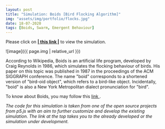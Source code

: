 ```yaml
---
layout: post
title: "Simulation: Boids [Bird Flocking Algorithm]"
img: "assets/img/portfolio/flocks.jpg"
date: 18-07-2020
tags: [Boids, Swarm, Emergent Behaviour]
---
```


Please click on <a href="https://editor.p5js.org/ankiitgupta7/present/8mCpA5rjp" target="_blank"><b>| this link |</b></a> to view the simulation.

![image]({{ page.img | relative_url }})

According to Wikipedia, Boids is an artificial life program, developed by Craig Reynolds in 1986, which simulates the flocking behaviour of birds. His paper on this topic was published in 1987 in the proceedings of the ACM SIGGRAPH conference. The name "boid" corresponds to a shortened version of "bird-oid object", which refers to a bird-like object. Incidentally, "boid" is also a New York Metropolitan dialect pronunciation for "bird".

To know about Boids, you may follow this <a href= "https://en.wikipedia.org/wiki/Boids" target="_blank"> link </a>.

*The code for this simulation is taken from one of the open source projects from p5.js with an aim to further customize and develop the existing simulation. The link at the top takes you to the already developed or the simulation under development.*
